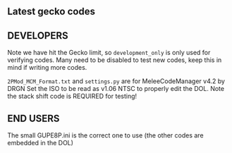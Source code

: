 ## Latest gecko codes

## DEVELOPERS
Note we have hit the Gecko limit, so `development_only` is only used for verifying codes.
Many need to be disabled to test new codes, keep this in mind if writing more codes.

`2PMod_MCM_Format.txt` and `settings.py` are for MeleeCodeManager v4.2 by DRGN
Set the ISO to be read as v1.06 NTSC to properly edit the DOL. Note the stack shift code is REQUIRED for testing!

## END USERS
The small GUPE8P.ini is the correct one to use (the other codes are embedded in the DOL)